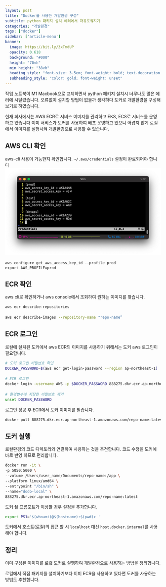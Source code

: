 ```yaml
---
layout: post
title: "Docker를 사용한 개발환경 구성"
subtitle: python 패키지 설치 에러에서 자유로워지기
categories: "개발환경"
tags: ["docker"]
sidebar: ['article-menu']
banner:
  image: https://bit.ly/3xTmdUP
  opacity: 0.618
  background: "#000"
  height: "70vh"
  min_height: "38vh"
  heading_style: "font-size: 3.5em; font-weight: bold; text-decoration: underline"
  subheading_style: "color: gold; font-weight: unset"
---
```


작업 노트북이 M1 Macbook으로 교체하면서 python 패키지 설치시 너무나도 많은 에러에 시달렸습니다.
오류없이 설치할 방법이 없을까 생각하다 도커로 개발환경을 구성해보기로 하였습니다.

현재 회사에서는 AWS ECR로 서비스 이미지를 관리하고 EKS, ECS로 서비스를 운영하고 있습니다
이미 서비스가 도커를 사용하여 배포 운영하고 있으니 어렵지 않게 로컬에서 이미지를 실행시켜 개발환경으로 사용할 수 있습니다.

## AWS CLI 확인
aws-cli 사용이 가능한지 확인합니다. `~/.aws/credentials` 설정이 완료되어야 합니다
![Github_Logo](/assets/images/posts/aws_credential.png)
```
aws configure get aws_access_key_id --profile prod
export AWS_PROFILE=prod
```


## ECR 확인
aws cli로 확인하거나 aws console에서 조회하여 원하는 이미지를 찾습니다.
``` bash
aws ecr describe-repositories

aws ecr describe-images --repository-name "repo-name”
```

## ECR 로그인
로컬에 설치된 도커에서 aws ECR의 이미지를 사용하기 위해서는 도커 aws 로그인이 필요합니다.
``` bash
# 도커 로그인 비밀번호 확인
DOCKER_PASSWORD=$(aws ecr get-login-password --region ap-northeast-1)

# ECR 로그인
docker login -username AWS -p $DOCKER_PASSWORD 888275.dkr.ecr.ap-northeast-1.amazonaws.com

# 환경변수에 저장한 비밀번호 제거
unset DOCKER_PASSWORD
```

로그인 성공 후 ECR에서 도커 이미지를 받습니다.
``` bash
docker pull 888275.dkr.ecr.ap-northeast-1.amazonaws.com/repo-name:latest
``` 


## 도커 실행
로컬환경의 코드 디렉토리와 연결하여 사용하는 것을 추천합니다. 코드 수정을 도커에 바로 반영 하므로 편리합니다.
``` Bash
docker run -it \
-p 5050:5000 \
--volume /Users/user_name/Documents/repo-name:/app \
--platform linux/amd64 \
--entrypoint "/bin/sh" \
--name="dodo-local" \
888275.dkr.ecr.ap-northeast-1.amazonaws.com/repo-name:latest
```

도커 쉘 프롬포트가 이상할 경우 설정을 추가합니다.
``` bash
export PS1='$(whoami)@$(hostname):$(pwd)> '
```


도커에서 호스트(로컬)의 접근 할 시 `localhost` 대신 `host.docker.internal`를 사용해야 합니다.


## 정리
이미 구성된 이미지를 로렄 도커로 실행하여 개발환경으로 사용하는 방법을 정리합니다.

로컬에서 직접 패키지를 설치하기보다 이미 ECR을 사용하고 있다면 도커를 사용하는 방법도 추천합니다.
